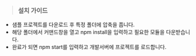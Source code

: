 > ### 설치 가이드

- 샘플 프로젝트를 다운로드 후 특정 폴더에 압축을 풉니다.
- 해당 폴더에서 커맨드창을 열고 npm install을 입력하고 필요한 모듈을 다운받습니다.
- 완료가 되면 npm start를 입력하고 개발서버에 프로젝트를 로드합니다.
